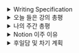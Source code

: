 <details>
<summary>Writing Specification</summary>
<div markdown="1">

>Date : 22.01.21
>
>강좌 분류 : boostcamp AI Tech - Python
>
>>강좌 번호 : 7-1
>>
>>제목 : pandas 1
>
>>강좌 번호 : 7-2
>>
>>제목 : pandas 1

</div>
</details>

<details>
<summary>오늘 들은 강의 총평</summary>
<div markdown="1">

pandas... 화요일에 정리할거고

이 RNN 역전파 정리, 쉬운 듯하면서 코딩으로 구현하려니 난해하기도 함.

거기에 알고 있는 이론으로 이 구조에 대한 이해를 증강하려고 하니

맞나 싶은 것이 자꾸 맴돈다.

정리할 것은 정리해두고, 

</div>
</details>

<details>
<summary>나의 주간 총평</summary>
<div markdown="1">

1. 잘했던 것, 좋았던 것, 계속할 것

> 1. Github에 공부한 것을 정리 
> 
> 매일 공부하면서 느낀 것들을 포괄적으로 기록 
>
>> 조원들과 공유, 상호 피드백을 통한 보완 
>
> 2. 계획을 세워 공부하고 조원들과 상호 피드백 
>
>> 미진한 부분이나 오류를 개선할 수 있음. (적극 권장) 
>
> 3. Github에 자꾸 Commit하니 잔디가 쑥쑥 자람(?).

2. 잘못했던 것, 아쉬운 것, 부족한 것과 그 개선 방향
> 1. 무리한 계획을 세운 건지, 게을렀던 것인지 모르지만
> 
> 어쨌든 세운 계획을 완수 실패하는 경우가 발생하였음.(막판엔 과제에 급급) 
> 
>> 실현 가능한 계획을 세우고 철저히 엄수 
>
>> 공부량을 늘린다?? -> 주말을 활용한다. 
>
> 2.확률론/통계학/베이즈 통계학/RNN에서 만족스럽지 못한 공부를 함. 
>
>> 주말에 미진한 부분을 복습할 계획 
>
> 3. 자꾸 식사를 점심을 거르고 저녁을 늦게 먹음. 
> 
>> 시작 2주 만에 건강이 망가지기 전에 스케줄 조율 

3. 도전할 것, 시도할 것
   
> 도전할 것 : Github 외 블로그를 개설, 공부한 것을 정리.
> 
>> 수식 편집도 가능한 마크다운을 지원하는 아주 짱짱한 홈페이지로의 이주 
>>
>> Notion 사용을 결정, 시도해보기로 하였음.
>
> 시도할 것 : 팀원과의 보다 더 능동적이고 적극적인 피드백
> 
>> 팀원이 쓴 글을 더 자세히 정성 담아 읽고, 객관적으로 더 생각해서 피드백해주기
>>
>> **"내 글보다 많이 말하려고 노력할 예정이라 이건 나에게도 매우 큰 도전이 될 듯 하다."**
>>
>>> ~~그러다 캠퍼님들 귀에 피나게 하면 강제 탈퇴각이 날카롭게 서는 거지.~~

4. 키워드, 알게된 것, 느낀 점

> 키워드
>
>> Vector와 Vector Space 
>>
>> Conditional Probability 
>>
>> Convolution vs Correlation 
>>
>> CNN 

> 알게된 것 : 부스트캠프가 얼마나 힘든지
> 
>> 인간적으로 밥도 못 먹고 하게될 줄은 몰랐음.

> 느낀 점 : 내가 까먹고 산 것이 너무 많다.
> 
>> 그간 한 것을 충분히 복습한다면 대답이 불확실하지도 않고, 많은 것을 고려한 답을 말하며, 그 때서야 나를 믿을 수 있다.
>>
>> 내가 한 것을 뛰어 넘기 위해, 그간 나의 학습 자료를 가져와 다시 볼 계획임.
>>
>> 다만, 4년 ~ 6년치 학습 자료는 방대함의 끝을 넘어 섰음.
>>
>> 굉장한 소요가 걸릴 일임은 분명함. 캠프에 차질 없게 계획을 세울 예정인데, 지금은 노 아이디어인 건 팩트.

</div>
</details>

<details>
<summary> Notion 이주 이유 </summary>
<div markdown="1">

Github에 잔디 심는 건 진심으로 너~무~너~무~너~무~ 좋은데, 수식 편집과 이미지 입력에서 지옥을 맛보고 있음.

쥬피터 노트북으로 작성해보는 것도 방법이긴 할텐데.. 코드 리뷰가 빨라지는 건 핵심이나,

문제는 쥬피터 특유의 디버깅 과정에 애먹는 나로는 선뜻 잡기가 쉽지 않음.

어디가 꼬였는지 알려면 오류 발생 지점 이전의 코드부터 정독하는 나에겐

> 이후의 코드가 이전의 코드가 영향을 줄 수 있는 것은, 너무 상상하기 싫음.
> 
> Matlab도 그거 때문에 애먹었음.(Matlab은 특유의 강력한 Workspace 때문에 애를 먹음.)

Notion의 첫 인상은 굉장히 업무관리지향적이라는 느낌을 받음.

CV 8조의 Notion 활용은 정말 역대급이었음.

거의 인력 관리 시스템을 구현한 듯한 모습은 ~~인간이 시스템에 졌구나~~를 연상시킬만큼 환상적인 워크플로우 도구였음.

일단 Notion을 써보고 익숙해지면 Notion에다가 이것 저것하고 Github 레포지토리는 기존의 기능에다가 다른 것을 추가해 작성할 예정

단 Github는 Diary 수정을 위한 도구나, 배포를 위한 도구로 사용할 계획은 아니게 만들어서,

> Notion에서 쓰는 포스팅 기능과 플랜 기능을 최대한 살리고,
>
> Github는 원문을 남기면서 필요한 코드를 저장하는 용도로 바꾸는 것으로 정리 중

근데 막상 쓰고 있으니, SNS 인지, 계획 툴인지, 채팅 프로그램인지 알 수가 없음.

제일 중요한 블로그를 못 찾고 있음. 어디 연동시키는건가?....

</div>
</details>



<details>
<summary>후일담 및 차기 계획</summary>
<div markdown="1">

pandas.. 오늘 RNN 역전파 공부하면서 라디오처럼 듣다가 PTSD 올 뻔했다.

"LG CNS" 라는 회사에 지원한 적이 있는데,

(내가) 멍청하게, (문제는) 순수하게 pandas, scikit_learn을 묻는 코딩테스트에서 떨어졌다.

~~(???: 파이썬 또는 R 코테라며!!!! Documentation 읽다가 망했잖아!!!!!!!!!!!!!!!!)~~

..... 근데 저 위 두 라이브러리는 진짜 연구하면서 써본 적이 없었다...

"지금은" RNN/확률/통계/베이즈 이 4명이 내 머리를 썩이느라 봐주지만, 다음 주 화요일 안으로 끝낼 거다. 반드시...

차기 계획
1. Notion Activation
2. 미진했던 정리 주말 중 끝내기

</div>
</details>




